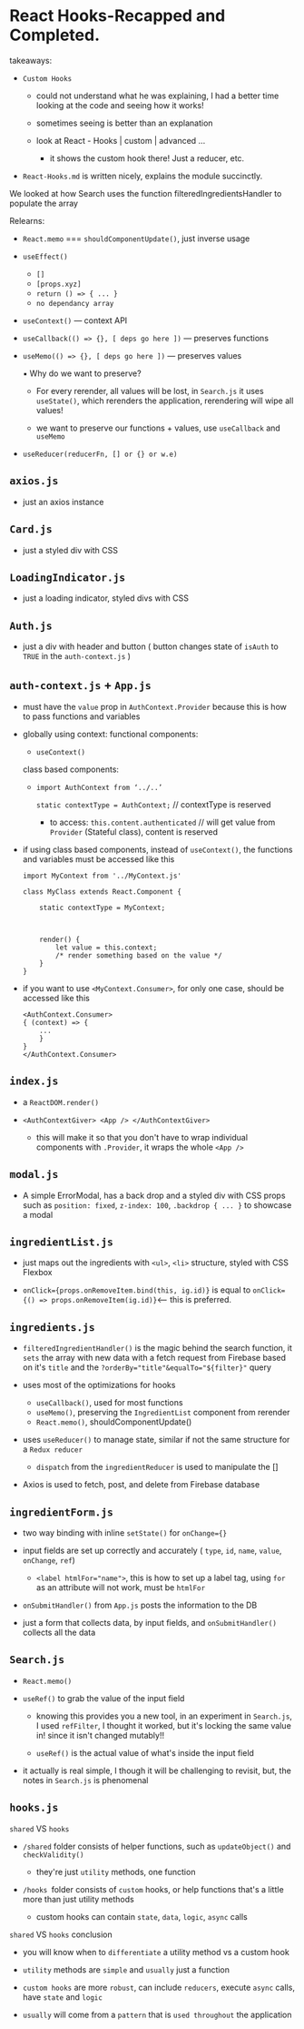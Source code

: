 # React Hooks-Recapped and Completed.

takeaways:

-   `Custom Hooks`

    -   could not understand what he was explaining, I had a better time looking at the code and seeing how it works!

    -   sometimes seeing is better than an explanation

    -   look at React - Hooks | custom | advanced ...

        -   it shows the custom hook there! Just a reducer, etc.

-   `React-Hooks.md` is written nicely, explains the module succinctly.

We looked at how Search uses the function filteredIngredientsHandler to populate the array

Relearns:

-   `React.memo` === `shouldComponentUpdate()`, just inverse usage

-   `useEffect()`

    -   `[]`
    -   `[props.xyz]`
    -   `return () => { ... }`
    -   `no dependancy array`

-   `useContext()` &mdash; context API

-   `useCallback(() => {}, [ deps go here ])` — preserves functions

-   `useMemo(() => {}, [ deps go here ])` — preserves values

    ▪ Why do we want to preserve?

    -   For every rerender, all values will be lost, in `Search.js` it uses `useState()`, which rerenders the application, rerendering will wipe all values!

    -   we want to preserve our functions + values, use `useCallback` and `useMemo`

-   `useReducer(reducerFn, [] or {} or w.e)`

## `axios.js`

-   just an axios instance

## `Card.js`

-   just a styled div with CSS

## `LoadingIndicator.js`

-   just a loading indicator, styled divs with CSS

## `Auth.js`

-   just a div with header and button ( button changes state of `isAuth` to `TRUE` in the `auth-context.js` )

## `auth-context.js` + `App.js`

-   must have the `value` prop in `AuthContext.Provider` because this is how to pass functions and variables

-   globally using context:
    functional components:

    -   `useContext()`

    class based components:

    -   `import AuthContext from ‘../..’`

        `static contextType = AuthContext;` // contextType is reserved

        -   to access: `this.content.authenticated` // will get value from `Provider` (Stateful class), content is reserved

-   if using class based components, instead of `useContext()`, the functions and variables must be accessed like this

    ```
    import MyContext from '../MyContext.js'

    class MyClass extends React.Component {

        static contextType = MyContext;



        render() {
            let value = this.context;
            /* render something based on the value */
        }
    }
    ```

-   if you want to use `<MyContext.Consumer>`, for only one case, should be accessed like this
    ```
    <AuthContext.Consumer>
    { (context) => {
        ...
        }
    }
    </AuthContext.Consumer>
    ```

## `index.js`

-   a `ReactDOM.render()`

-   `<AuthContextGiver> <App /> </AuthContextGiver>`
    -   this will make it so that you don't have to wrap individual components with `.Provider`, it wraps the whole `<App />`

## `modal.js`

-   A simple ErrorModal, has a back drop and a styled div with CSS props such as `position: fixed`, `z-index: 100`, `.backdrop { ... }` to showcase a modal

## `ingredientList.js`

-   just maps out the ingredients with `<ul>`, `<li>` structure, styled with CSS Flexbox

-   `onClick={props.onRemoveItem.bind(this, ig.id)}`
    is equal to
    `onClick={() => props.onRemoveItem(ig.id)}`<-- this is preferred.

## `ingredients.js`

-   `filteredIngredientHandler()` is the magic behind the search function, it `sets` the array with new data with a fetch request from Firebase based on it's `title` and the `?orderBy="title"&equalTo="${filter}"` query

-   uses most of the optimizations for hooks

    -   `useCallback()`, used for most functions
    -   `useMemo()`, preserving the `IngredientList` component from rerender
    -   `React.memo()`, shouldComponentUpdate()

-   uses `useReducer()` to manage state, similar if not the same structure for a `Redux reducer`

    -   `dispatch` from the `ingredientReducer` is used to manipulate the []

-   Axios is used to fetch, post, and delete from Firebase database

## `ingredientForm.js`

-   two way binding with inline `setState()` for `onChange={}`

-   input fields are set up correctly and accurately ( `type`, `id`, `name`, `value`, `onChange`, `ref`)

    -   `<label htmlFor="name">`, this is how to set up a label tag, using `for` as an attribute will not work, must be `htmlFor`

-   `onSubmitHandler()` from `App.js` posts the information to the DB

-   just a form that collects data, by input fields, and `onSubmitHandler()` collects all the data

## `Search.js`

-   `React.memo()`

-   `useRef()` to grab the value of the input field

    -   knowing this provides you a new tool, in an experiment in `Search.js`, I used `refFilter`, I thought it worked, but it's locking the same value in! since it isn't changed mutably!!

    -   `useRef()` is the actual value of what's inside the input field

-   it actually is real simple, I though it will be challenging to revisit, but, the notes in `Search.js` is phenomenal

## `hooks.js`

`shared` VS `hooks`

-   `/shared` folder consists of helper functions, such as `updateObject()` and `checkValidity()`

    -   they're just `utility` methods, one function

-   `/hooks `folder consists of `custom` hooks, or help functions that's a little more than just utility methods

    -   custom hooks can contain `state`, `data`, `logic`, `async` calls

`shared` VS `hooks` conclusion

-   you will know when to `differentiate` a utility method vs a custom hook

-   `utility` methods are `simple` and `usually` just a function

-   `custom hooks` are more `robust`, can include `reducers`, execute `async` calls, have `state` and `logic`

-   `usually` will come from a `pattern` that is `used throughout` the application
